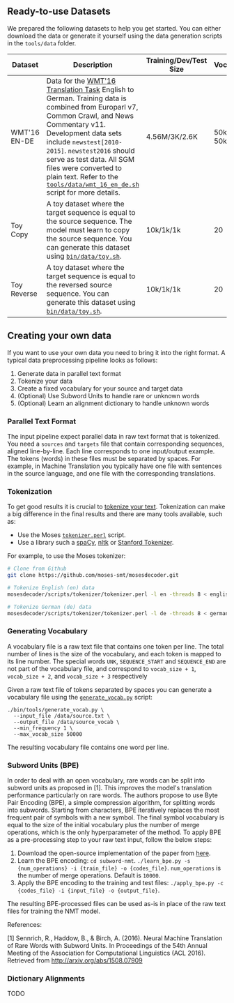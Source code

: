 ## Ready-to-use Datasets

We prepared the following datasets to help you get started. You can either download the data or generate it yourself
using the data generation scripts in the `tools/data` folder.

| Dataset | Description | Training/Dev/Test Size | Vocabulary | URL |
| --- | --- | --- | --- | --- |
| WMT'16 EN-DE | Data for the [WMT'16 Translation Task](http://www.statmt.org/wmt16/translation-task.html) English to German. Training data is combined from Europarl v7, Common Crawl, and News Commentary v11. Development data sets include `newstest[2010-2015]`. `newstest2016` should serve as test data. All SGM files were converted to plain text. Refer to the [`tools/data/wmt_16_en_de.sh`](https://github.com/dennybritz/seq2seq/blob/master/bin/data/wmt16_en_de.sh) script for more details.  | 4.56M/3K/2.6K | 50k Words <br/> 50k BPE| [Download](https://drive.google.com/open?id=0B_bZck-ksdkpdmlvajhSbS1JTXc) |
| Toy Copy | A toy dataset where the target sequence is equal to the source sequence. The model must learn to copy the source sequence. You can generate this dataset using [`bin/data/toy.sh`](https://github.com/dennybritz/seq2seq/blob/master/bin/data/toy.sh). | 10k/1k/1k | 20 | [Download](https://drive.google.com/open?id=0B_bZck-ksdkpX0FFbHFRbGY3UTQ) |
| Toy Reverse | A toy dataset where the target sequence is equal to the reversed source sequence. You can generate this dataset using [`bin/data/toy.sh`](https://github.com/dennybritz/seq2seq/blob/master/bin/data/toy.sh). | 10k/1k/1k | 20 | [Download](https://drive.google.com/open?id=0B_bZck-ksdkpR2Z1ZWRQZEZDVHM) |

## Creating your own data

If you want to use your own data you need to bring it into the right format. A typical data preprocessing pipeline looks as follows:

1. Generate data in parallel text format
2. Tokenize your data
3. Create a fixed vocabulary for your source and target data
4. (Optional) Use Subword Units to handle rare or unknown words
5. (Optional) Learn an alignment dictionary to handle unknown words

### Parallel Text Format

The input pipeline expect parallel data in raw text format that is tokenized. You need a `sources` and `targets` file that contain corresponding sequences, aligned line-by-line. Each line corresponds to one input/output example. The tokens (words) in these files must be separated by spaces. For example, in Machine Translation you typically have one file with sentences in the source language, and one file with the corresponding translations.

### Tokenization

To get good results it is crucial to [tokenize your text](http://nlp.stanford.edu/IR-book/html/htmledition/tokenization-1.html). Tokenization can make a big difference in the final results and there are many tools available, such as:

- Use the Moses [`tokenizer.perl`](https://github.com/moses-smt/mosesdecoder/blob/master/scripts/tokenizer/tokenizer.perl) script.
- Use a library such a [spaCy](https://spacy.io/docs/usage/processing-text), [nltk](http://www.nltk.org/api/nltk.tokenize.html) or [Stanford Tokenizer](http://nlp.stanford.edu/software/tokenizer.shtml).

For example, to use the Moses tokenizer:

```bash
# Clone from Github
git clone https://github.com/moses-smt/mosesdecoder.git

# Tokenize English (en) data
mosesdecoder/scripts/tokenizer/tokenizer.perl -l en -threads 8 < english_data > english_data.tok

# Tokenize German (de) data
mosesdecoder/scripts/tokenizer/tokenizer.perl -l de -threads 8 < german_data > german_data.tok
```

### Generating Vocabulary

A vocabulary file is a raw text file that contains one token per line. The total number of lines is the size of the vocabulary, and each token is mapped to its line number. The special words `UNK`, `SEQUENCE_START` and `SEQUENCE_END` are not part of the vocabulary file, and correspond to `vocab_size + 1`, `vocab_size + 2`, and `vocab_size + 3` respectively

Given a raw text file of tokens separated by spaces you can generate a vocabulary file using the [`generate_vocab.py`](https://github.com/dennybritz/seq2seq/blob/master/seq2seq/bin/tools/generate_vocab.py) script:

```shell
./bin/tools/generate_vocab.py \
  --input_file /data/source.txt \
  --output_file /data/source_vocab \
  --min_frequency 1 \
  --max_vocab_size 50000
```

The resulting vocabulary file contains one word per line.

### Subword Units (BPE)

In order to deal with an open vocabulary, rare words can be split into
subword units as proposed in [1]. This improves the model's translation
performance particularly on rare words. The authors propose to use
Byte Pair Encoding (BPE), a simple compression algorithm, for splitting
words into subwords. Starting from characters, BPE iteratively replaces the
most frequent pair of symbols with a new symbol. The final symbol vocabulary
is equal to the size of the initial vocabulary plus the number of merge
operations, which is the only hyperparameter of the method.
To apply BPE as a pre-processing step to your raw text input,
follow the below steps:

1. Download the open-source implementation of the paper
   from [here](https://github.com/rsennrich/subword-nmt).
2. Learn the BPE encoding: `cd subword-nmt`.
   `./learn_bpe.py -s {num_operations} -i {train_file} -o {codes_file}`.
   `num_operations` is the number of merge operations. Default is `10000`.
3. Apply the BPE encoding to the training and test files:
  `./apply_bpe.py -c {codes_file} -i {input_file} -o {output_file}`.

The resulting BPE-processed files can be used as-is in place of the raw text
files for training the NMT model.

References:

[1] Sennrich, R., Haddow, B., & Birch, A. (2016). Neural Machine Translation of
Rare Words with Subword Units. In Proceedings of the 54th Annual Meeting of
the Association for Computational Linguistics (ACL 2016).
Retrieved from http://arxiv.org/abs/1508.07909


### Dictionary Alignments

TODO



